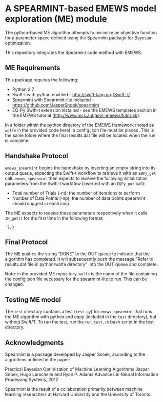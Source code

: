 # A SPEARMINT-based EMEWS model exploration (ME) module

The python-based ME algorithm attempts to minimize an objective function for a parameter space defined using the Spearmint package for Bayesian optimization.

This repository integrates the Spearmint code method with EMEWS.

## ME Requirements

This package requires the following:
 
* Python 2.7
* Swift-t with python enabled - http://swift-lang.org/Swift-T/
* Spearmint with Spearmint-lite included - https://github.com/JasperSnoek/spearmint
* EQ-Py Swift-t extension installed - see the EMEWS templates section in the EMEWS tutorial (http://www.mcs.anl.gov/~emews/tutorial/).

In a folder within the python directory of the EMEWS framework (noted as `wolfe` in the provided code here), a config.json file must be placed. This is the same folder where the final results.dat file will be located when the run is complete.

## Handshake Protocol
`emews_spearmint` begins the handshake by inserting an empty string into its output queue, expecting the Swift-t workflow to retrieve it with an `EQPy_get` call. `emews_spearmint` then expects to receive the following initialization parameters from the Swift-t workflow (inserted with an `EQPy_put` call):

* Total number of Trials (-nt): the number of iterations to perform
* Number of Data Points (-np): the number of data points spearmint should suggest in each loop

The ME expects to receive these parameters respectively when it calls `IN_get()` for the first time in the following format:

```
'2,3'
```

## Final Protocol
The ME pushes the string "DONE" to the OUT queue to indicate that the algorithm has completed. It will subsequently push the message "Refer to results.dat file in python/wolfe directory" into the OUT queue and complete.

Note: in the provided ME repository, `wolfe` is the name of the file containing the config.json file necessary for the spearmint-lite to run. This can be changed.

## Testing ME model

The `test` directory contains a test (`test.py`) for `emews_spearmint` that runs the ME algorithm with python and eqpy (included in the `test` directory), but without Swift/T. To run the test, run the `run_test.sh` bash script in the test directory.


## Acknowledgments

Spearmint is a package developed by Jasper Snoek, according to the algorithms outlined in the paper:

Practical Bayesian Optimization of Machine Learning Algorithms
Jasper Snoek, Hugo Larochelle and Ryan P. Adams
Advances in Neural Information Processing Systems, 2012

Spearmint is the result of a collaboration primarily between machine learning researchers at Harvard University and the University of Toronto.
